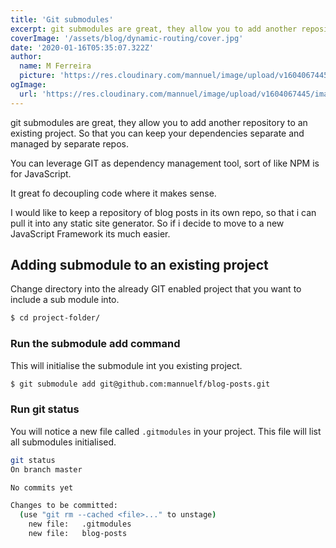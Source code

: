 ```yaml
---
title: 'Git submodules'
excerpt: git submodules are great, they allow you to add another repository to an existing project. So that you can keep your dependecies seperate and managed by separate repos.'
coverImage: '/assets/blog/dynamic-routing/cover.jpg'
date: '2020-01-16T05:35:07.322Z'
author:
  name: M Ferreira
  picture: 'https://res.cloudinary.com/mannuel/image/upload/v1604067445/images/mee.jpg'
ogImage:
  url: 'https://res.cloudinary.com/mannuel/image/upload/v1604067445/images/mee.jpg'
---
```


git submodules are great, they allow you to add another repository to an existing project. So that you can keep your dependencies separate and managed by separate repos.

You can leverage GIT as dependency management tool, sort of like NPM is for JavaScript.

It great fo decoupling code where it makes sense.

I would like to keep a repository of blog posts in its own repo, so that i can pull it into any static site generator. So if i decide to move to a new JavaScript Framework its much easier.

## Adding submodule to an existing project

Change directory into the already GIT enabled project that you want to include a sub module into.

```bash
$ cd project-folder/
```

### Run the submodule add command 

This will initialise the submodule int you existing project.

```bash
$ git submodule add git@github.com:mannuelf/blog-posts.git
```

### Run git status

You will notice a new file called `.gitmodules` in your project. This file will list all submodules initialised.

```bash
git status
On branch master

No commits yet

Changes to be committed:
  (use "git rm --cached <file>..." to unstage)
	new file:   .gitmodules
	new file:   blog-posts
```
